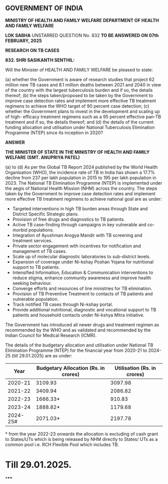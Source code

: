 ## GOVERNMENT OF INDIA

**MINISTRY OF HEALTH AND FAMILY WELFARE**
**DEPARTMENT OF HEALTH AND FAMILY WELFARE**

**LOK SABHA**
UNSTARRED QUESTION No. 832
**TO BE ANSWERED ON 07th FEBRUARY, 2025**

**RESEARCH ON TB CASES**

**832. SHRI SASIKANTH SENTHIL:**

Will the Minister of HEALTH AND FAMILY WELFARE be pleased to state:

(a) whether the Government is aware of research studies that project 62 million new TB
cases and 8.1 million deaths between 2021 and 2040 in view of the country with the
largest tuberculosis burden and if so, the details thereof;
(b) the steps taken/proposed to be taken by the Government to improve case detection rates
and implement more effective TB treatment regimens to achieve the WHO target of 90
percent case detection;
(c) whether the Government plans to invest in the development and scaling up of high-
efficacy treatment regimens such as a 95 percent effective pan-TB treatment and if so,
the details thereof; and
(d) the details of the current funding allocation and utilisation under National Tuberculosis
Elimination Programme (NTEP) since its inception in 2020?

**ANSWER**

**THE MINISTER OF STATE IN THE MINISTRY OF HEALTH AND FAMILY WELFARE**
**(SMT. ANUPRIYA PATEL)**

(a) to (d) As per the Global TB Report 2024 published by the World Health Organisation
(WHO), the incidence rate of TB in India has shown a 17.7% decline from 237 per lakh
population in 2015 to 195 per lakh population in 2023. The National TB Elimination
Programme (NTEP) is implemented under the aegis of National Health Mission (NHM)
across the country. The steps taken by the Government to improve case detection rates and
implement more effective TB treatment regimens to achieve national goal are as under:

- Targeted interventions in high TB burden areas through State and District Specific
  Strategic plans.
- Provision of free drugs and diagnostics to TB patients.
- Active TB case-finding through campaigns in key vulnerable and co-morbid
  populations.
- Integration of Ayushman Arogya Mandir with TB screening and treatment services.
- Private sector engagement with incentives for notification and management of TB
  cases.
- Scale up of molecular diagnostic laboratories to sub-district levels.
- Expansion of coverage under Ni-kshay Poshan Yojana for nutritional support to TB
  patients.
- Intensified Information, Education & Communication interventions to reduce stigma,
  enhance community awareness and improve health seeking behaviour.
- Converge efforts and resources of line ministries for TB elimination.
- Provision of TB Preventive Treatment to contacts of TB patients and vulnerable
  population.
- Track notified TB cases through Ni-kshay portal.
- Provide additional nutritional, diagnostic and vocational support to TB patients and
  household contacts under Ni-kshya Mitra initiative.

The Government has introduced all newer drugs and treatment regimen as recommended by
the WHO and as validated and recommended by the Indian Council for Medical Research
(ICMR).

The details of the budgetary allocation and utilisation under National TB Elimination
Programme (NTEP) for the financial year from 2020-21 to 2024-25 (till 29.01.2025) are as
under:

| Year     | Budgetary Allocation (Rs. in crores) | Utilisation (Rs. in crores) |
| -------- | ------------------------------------ | --------------------------- |
| 2020-21  | 3109.93                              | 3097.98                     |
| 2021-22  | 3409.94                              | 2086.82                     |
| 2022-23  | 1666.33\*                            | 910.83                      |
| 2023-24  | 1888.82\*                            | 1179.68                     |
| 2024-25# | 2071.03\*                            | 2197.78                     |

\* from the year 2022-23 onwards the allocation is excluding of cash grant to States/UTs
which is being released by NHM directly to States/ UTs as a common pool i.e. RCH Flexible
Pool which includes TB.

# Till 29.01.2025.

\***\*\***
